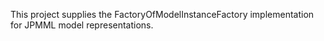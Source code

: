 This project supplies the FactoryOfModelInstanceFactory implementation for JPMML model representations.
